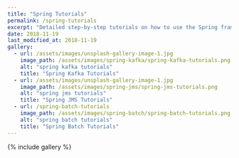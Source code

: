 ```yaml
---
title: "Spring Tutorials"
permalink: /spring-tutorials
excerpt: "Detailed step-by-step tutorials on how to use the Spring framework."
date: 2018-11-19
last_modified_at: 2018-11-19
gallery:
  - url: /assets/images/unsplash-gallery-image-1.jpg
    image_path: /assets/images/spring-kafka/spring-kafka-tutorials.png
    alt: "spring kafka tutorials"
    title: "Spring Kafka Tutorials"
  - url: /assets/images/unsplash-gallery-image-1.jpg
    image_path: /assets/images/spring-jms/spring-jms-tutorials.png
    alt: "spring jms tutorials"
    title: "Spring JMS Tutorials"
  - url: /spring-batch-tutorials
    image_path: /assets/images/spring-batch/spring-batch-tutorials.png
    alt: "spring batch tutorials"
    title: "Spring Batch Tutorials"
---
```


{% include gallery %}
